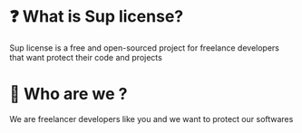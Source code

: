 # ❓ What is Sup license?



Sup license is a free and open-sourced project for freelance developers that want protect their code and projects

# 🙎 Who are we ?



We are freelancer developers like you and we want to protect our softwares&#x20;
